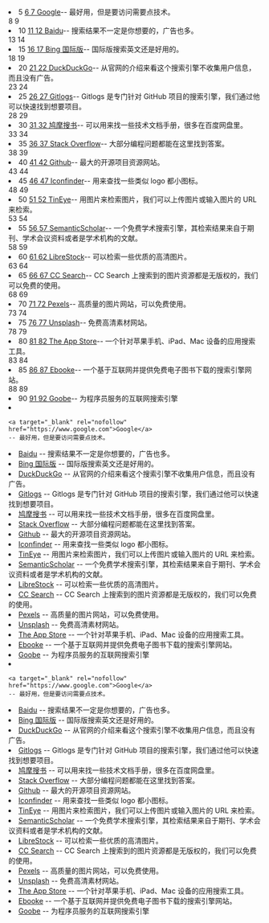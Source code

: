 <li class="list-group-item">5
    <a target="_blank" rel="nofollow" href="https://www.google.com">6
         7 Google</a>-- 最好用，但是要访问需要点技术。</li>8 9
<li class="list-group-item">10
    <a target="_blank" rel="nofollow" href="https://www.baidu.com">11
         12 Baidu</a>-- 搜索结果不一定是你想要的，广告也多。</li>13 14
<li class="list-group-item">15
    <a target="_blank" rel="nofollow" href="https://cn.bing.com/?ensearch=1&amp;FORM=BEHPTB">16
         17 Bing 国际版</a>-- 国际版搜索英文还是好用的。</li>18 19
<li class="list-group-item">20
    <a target="_blank" rel="nofollow" href="https://duckduckgo.com/">21
         22 DuckDuckGo</a>-- 从官网的介绍来看这个搜索引擎不收集用户信息，而且没有广告。</li>23 24
<li class="list-group-item">25
    <a target="_blank" rel="nofollow" href="https://www.gitlogs.com/">26
         27 Gitlogs</a>-- Gitlogs 是专门针对 GitHub 项目的搜索引擎，我们通过他可以快速找到想要项目。</li>28 29
<li class="list-group-item">30
    <a target="_blank" rel="nofollow" href="https://www.jiumodiary.com/">31
         32 鸠摩搜书</a>-- 可以用来找一些技术文档手册，很多在百度网盘里。</li>33 34
<li class="list-group-item">35
    <a target="_blank" rel="nofollow" href="https://stackoverflow.com/search">36
         37 Stack Overflow</a>-- 大部分编程问题都能在这里找到答案。</li>38 39
<li class="list-group-item">40
    <a target="_blank" rel="nofollow" href="https://github.com/search">41
         42 Github</a>-- 最大的开源项目资源网站。</li>43 44
<li class="list-group-item">45
    <a target="_blank" rel="nofollow" href="https://www.iconfinder.com/">46
         47 Iconfinder</a>-- 用来查找一些类似 logo 都小图标。</li>48 49
<li class="list-group-item">50
    <a target="_blank" rel="nofollow" href="https://www.tineye.com">51
         52 TinEye</a>-- 用图片来检索图片，我们可以上传图片或输入图片的 URL 来检索。</li>53 54
<li class="list-group-item">55
    <a target="_blank" rel="nofollow" href="https://www.semanticscholar.org/">56
         57 SemanticScholar</a>-- 一个免费学术搜索引擎，其检索结果来自于期刊、学术会议资料或者是学术机构的文献。</li>58 59
<li class="list-group-item">60
    <a target="_blank" rel="nofollow" href="https://librestock.com/">61
         62 LibreStock</a>-- 可以检索一些优质的高清图片。</li>63 64
<li class="list-group-item">65
    <a target="_blank" rel="nofollow" href="https://ccsearch.creativecommons.org/">66
         67 CC Search</a>-- CC Search 上搜索到的图片资源都是无版权的，我们可以免费的使用。</li>68 69
<li class="list-group-item">70
    <a target="_blank" rel="nofollow" href="https://www.pexels.com/">71
         72 Pexels</a>-- 高质量的图片网站，可以免费使用。</li>73 74
<li class="list-group-item">75
    <a target="_blank" rel="nofollow" href="https://unsplash.com/">76
         77 Unsplash</a>-- 免费高清素材网站。</li>78 79
<li class="list-group-item">80
    <a target="_blank" rel="nofollow" href="https://theappstore.org/">81
         82 The App Store</a>-- 一个针对苹果手机、iPad、Mac 设备的应用搜索工具。</li>83 84
<li class="list-group-item">85
    <a target="_blank" rel="nofollow" href="https://ebookee.org/">86
         87 Ebooke</a>-- 一个基于互联网并提供免费电子图书下载的搜索引擎网站。</li>88 89
<li class="list-group-item">90
    <a target="_blank" rel="nofollow" href="https://goobe.io/">91
         92 Goobe</a>-- 为程序员服务的互联网搜索引擎</li>
<li>

    <a target="_blank" rel="nofollow" href="https://www.google.com">Google</a>
    -- 最好用，但是要访问需要点技术。
</li>
<li>
    <a target="_blank" rel="nofollow" href="https://www.baidu.com">Baidu</a>
    -- 搜索结果不一定是你想要的，广告也多。
</li>
<li>
    <a target="_blank" rel="nofollow" href="https://cn.bing.com/?ensearch=1&amp;FORM=BEHPTB">Bing 国际版</a>
    -- 国际版搜索英文还是好用的。
</li> 
<li>
    <a target="_blank" rel="nofollow" href="https://duckduckgo.com/">DuckDuckGo</a>
    -- 从官网的介绍来看这个搜索引擎不收集用户信息，而且没有广告。
</li> 
<li>
    <a target="_blank" rel="nofollow" href="https://www.gitlogs.com/">Gitlogs</a>
    -- Gitlogs 是专门针对 GitHub 项目的搜索引擎，我们通过他可以快速找到想要项目。
</li> 
<li>
    <a target="_blank" rel="nofollow" href="https://www.jiumodiary.com/">鸠摩搜书</a>
    -- 可以用来找一些技术文档手册，很多在百度网盘里。
</li> 
<li>
    <a target="_blank" rel="nofollow" href="https://stackoverflow.com/search">Stack Overflow</a>
    -- 大部分编程问题都能在这里找到答案。
</li> 
<li>
    <a target="_blank" rel="nofollow" href="https://github.com/search">Github</a>
    -- 最大的开源项目资源网站。
</li> 
<li>
    <a target="_blank" rel="nofollow" href="https://www.iconfinder.com/">Iconfinder</a>
    -- 用来查找一些类似 logo 都小图标。
</li> 
<li>
    <a target="_blank" rel="nofollow" href="https://www.tineye.com">TinEye</a>
    -- 用图片来检索图片，我们可以上传图片或输入图片的 URL 来检索。
</li> 
<li>
    <a target="_blank" rel="nofollow" href="https://www.semanticscholar.org/">SemanticScholar</a>
    -- 一个免费学术搜索引擎，其检索结果来自于期刊、学术会议资料或者是学术机构的文献。
</li> 
<li>
    <a target="_blank" rel="nofollow" href="https://librestock.com/">LibreStock</a>
    -- 可以检索一些优质的高清图片。
</li>
<li>
    <a target="_blank" rel="nofollow" href="https://ccsearch.creativecommons.org/">CC Search</a>
    -- CC Search 上搜索到的图片资源都是无版权的，我们可以免费的使用。
</li> 
<li>
    <a target="_blank" rel="nofollow" href="https://www.pexels.com/">Pexels</a>
    -- 高质量的图片网站，可以免费使用。
</li> 
<li>
    <a target="_blank" rel="nofollow" href="https://unsplash.com/">Unsplash</a>
    -- 免费高清素材网站。
</li> 
<li>
    <a target="_blank" rel="nofollow" href="https://theappstore.org/">The App Store</a>
    -- 一个针对苹果手机、iPad、Mac 设备的应用搜索工具。
</li> 
<li>
    <a target="_blank" rel="nofollow" href="https://ebookee.org/">Ebooke</a>
    -- 一个基于互联网并提供免费电子图书下载的搜索引擎网站。
</li> 
<li>
    <a target="_blank" rel="nofollow" href="https://goobe.io/">Goobe</a>
    -- 为程序员服务的互联网搜索引擎
</li>
<li>

    <a target="_blank" rel="nofollow" href="https://www.google.com">Google</a>
    -- 最好用，但是要访问需要点技术。
</li>
<li>
    <a target="_blank" rel="nofollow" href="https://www.baidu.com">Baidu</a>
    -- 搜索结果不一定是你想要的，广告也多。
</li>
<li>
    <a target="_blank" rel="nofollow" href="https://cn.bing.com/?ensearch=1&amp;FORM=BEHPTB">Bing 国际版</a>
    -- 国际版搜索英文还是好用的。
</li> 
<li>
    <a target="_blank" rel="nofollow" href="https://duckduckgo.com/">DuckDuckGo</a>
    -- 从官网的介绍来看这个搜索引擎不收集用户信息，而且没有广告。
</li> 
<li>
    <a target="_blank" rel="nofollow" href="https://www.gitlogs.com/">Gitlogs</a>
    -- Gitlogs 是专门针对 GitHub 项目的搜索引擎，我们通过他可以快速找到想要项目。
</li> 
<li>
    <a target="_blank" rel="nofollow" href="https://www.jiumodiary.com/">鸠摩搜书</a>
    -- 可以用来找一些技术文档手册，很多在百度网盘里。
</li> 
<li>
    <a target="_blank" rel="nofollow" href="https://stackoverflow.com/search">Stack Overflow</a>
    -- 大部分编程问题都能在这里找到答案。
</li> 
<li>
    <a target="_blank" rel="nofollow" href="https://github.com/search">Github</a>
    -- 最大的开源项目资源网站。
</li> 
<li>
    <a target="_blank" rel="nofollow" href="https://www.iconfinder.com/">Iconfinder</a>
    -- 用来查找一些类似 logo 都小图标。
</li> 
<li>
    <a target="_blank" rel="nofollow" href="https://www.tineye.com">TinEye</a>
    -- 用图片来检索图片，我们可以上传图片或输入图片的 URL 来检索。
</li> 
<li>
    <a target="_blank" rel="nofollow" href="https://www.semanticscholar.org/">SemanticScholar</a>
    -- 一个免费学术搜索引擎，其检索结果来自于期刊、学术会议资料或者是学术机构的文献。
</li> 
<li>
    <a target="_blank" rel="nofollow" href="https://librestock.com/">LibreStock</a>
    -- 可以检索一些优质的高清图片。
</li>
<li>
    <a target="_blank" rel="nofollow" href="https://ccsearch.creativecommons.org/">CC Search</a>
    -- CC Search 上搜索到的图片资源都是无版权的，我们可以免费的使用。
</li> 
<li>
    <a target="_blank" rel="nofollow" href="https://www.pexels.com/">Pexels</a>
    -- 高质量的图片网站，可以免费使用。
</li> 
<li>
    <a target="_blank" rel="nofollow" href="https://unsplash.com/">Unsplash</a>
    -- 免费高清素材网站。
</li> 
<li>
    <a target="_blank" rel="nofollow" href="https://theappstore.org/">The App Store</a>
    -- 一个针对苹果手机、iPad、Mac 设备的应用搜索工具。
</li> 
<li>
    <a target="_blank" rel="nofollow" href="https://ebookee.org/">Ebooke</a>
    -- 一个基于互联网并提供免费电子图书下载的搜索引擎网站。
</li> 
<li>
    <a target="_blank" rel="nofollow" href="https://goobe.io/">Goobe</a>
    -- 为程序员服务的互联网搜索引擎
</li>
